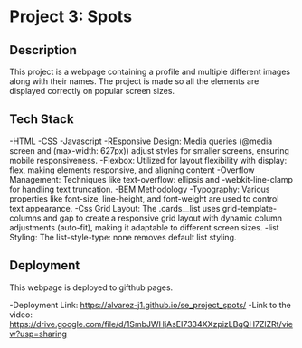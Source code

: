 # Project 3: Spots

## Description

This project is a webpage containing a profile and multiple different images along with their names. The project is made so all the elements are displayed correctly on popular screen sizes.

## Tech Stack

-HTML
-CSS
-Javascript
-REsponsive Design: Media queries (@media screen and (max-width: 627px)) adjust styles for smaller screens, ensuring mobile responsiveness.
-Flexbox: Utilized for layout flexibility with display: flex, making elements responsive, and aligning content
-Overflow Management: Techniques like text-overflow: ellipsis and -webkit-line-clamp for handling text truncation.
-BEM Methodology
-Typography: Various properties like font-size, line-height, and font-weight are used to control text appearance.
-Css Grid Layout: The .cards\_\_list uses grid-template-columns and gap to create a responsive grid layout with dynamic column adjustments (auto-fit), making it adaptable to different screen sizes.
-list Styling: The list-style-type: none removes default list styling.

## Deployment

This webpage is deployed to gifthub pages.

-Deployment Link: https://alvarez-j1.github.io/se_project_spots/
-Link to the video: https://drive.google.com/file/d/1SmbJWHjAsEI7334XXzpizLBqQH7ZlZRt/view?usp=sharing
